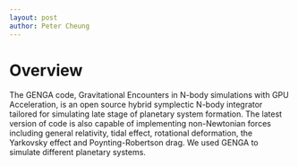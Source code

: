 ```yaml
---
layout: post
author: Peter Cheung
---
```


# Overview

The GENGA code, Gravitational Encounters in N-body simulations with GPU Acceleration, is an open source hybrid symplectic N-body integrator tailored for simulating late stage of planetary system formation. The latest version of code is also capable of implementing non-Newtonian forces including general relativity, tidal effect, rotational deformation, the Yarkovsky effect and Poynting-Robertson drag. We used GENGA to simulate different planetary systems.

